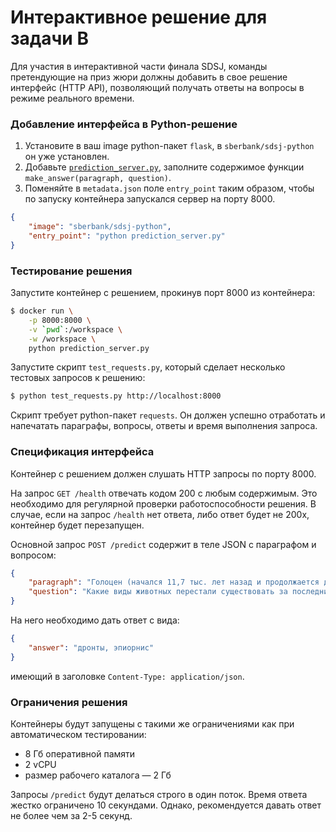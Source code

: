 Интерактивное решение для задачи B
==================================

Для участия в интерактивной части финала SDSJ, команды претендующие на приз жюри должны добавить в свое решение интерфейс (HTTP API), позволяющий получать ответы на вопросы в режиме реального времени. 

### Добавление интерфейса в Python-решение

1. Установите в ваш image python-пакет `flask`, в `sberbank/sdsj-python` он уже установлен.
2. Добавьте [`prediction_server.py`](prediction_server.py), заполните содержимое функции `make_answer(paragraph, question)`.
3. Поменяйте в `metadata.json` поле `entry_point` таким образом, чтобы по запуску контейнера запускался сервер на порту 8000.

```json
{
    "image": "sberbank/sdsj-python",
    "entry_point": "python prediction_server.py"
}
```

### Тестирование решения

Запустите контейнер с решением, прокинув порт 8000 из контейнера:
```bash
$ docker run \
    -p 8000:8000 \
    -v `pwd`:/workspace \
    -w /workspace \
    python prediction_server.py
```

Запустите скрипт `test_requests.py`, который сделает несколько тестовых запросов к решению:
```bash
$ python test_requests.py http://localhost:8000
```

Скрипт требует python-пакет `requests`. Он должен успешно отработать и напечатать параграфы, вопросы, ответы и время выполнения запроса.

### Спецификация интерфейса

Контейнер с решением должен слушать HTTP запросы по порту 8000.

На запрос `GET /health` отвечать кодом 200 с любым содержимым. Это необходимо для регулярной проверки работоспособности решения. В случае, если на запрос `/health` нет ответа, либо ответ будет не 200x, контейнер будет перезапущен.

Основной запрос `POST /predict` содержит в теле JSON c параграфом и вопросом:
```json
{
    "paragraph": "Голоцен (начался 11,7 тыс. лет назад и продолжается до сих пор) — типичная межледниковая...",
    "question": "Какие виды животных перестали существовать за последние несколько сотен лет?"
}
```
На него необходимо дать ответ с вида:
```json
{
    "answer": "дронты, эпиорнис"
}
```
имеющий в заголовке `Content-Type: application/json`.

### Ограничения решения

Контейнеры будут запущены с такими же ограничениями как при автоматическом тестировании:
- 8 Гб оперативной памяти
- 2 vCPU
- размер рабочего каталога — 2 Гб

Запросы `/predict` будут делаться строго в один поток. Время ответа жестко ограничено 10 секундами. Однако, рекомендуется давать ответ не более чем за 2-5 секунд.
